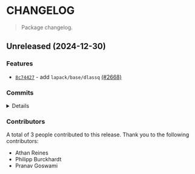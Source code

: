 # CHANGELOG

> Package changelog.

<section class="release" id="unreleased">

## Unreleased (2024-12-30)

<section class="features">

### Features

-   [`8c74427`](https://github.com/stdlib-js/stdlib/commit/8c744275aab38f442c551777ce376b2a89a4be6c) - add `lapack/base/dlassq` [(#2668)](https://github.com/stdlib-js/stdlib/pull/2668)

</section>

<!-- /.features -->

<section class="commits">

### Commits

<details>

-   [`6c020d3`](https://github.com/stdlib-js/stdlib/commit/6c020d33665c4aec232196fd86214b296ddc7d36) - **chore:** use relative paths to load package.json file _(by Philipp Burckhardt)_
-   [`8c74427`](https://github.com/stdlib-js/stdlib/commit/8c744275aab38f442c551777ce376b2a89a4be6c) - **feat:** add `lapack/base/dlassq` [(#2668)](https://github.com/stdlib-js/stdlib/pull/2668) _(by Pranav Goswami, Athan Reines)_

</details>

</section>

<!-- /.commits -->

<section class="contributors">

### Contributors

A total of 3 people contributed to this release. Thank you to the following contributors:

-   Athan Reines
-   Philipp Burckhardt
-   Pranav Goswami

</section>

<!-- /.contributors -->

</section>

<!-- /.release -->

